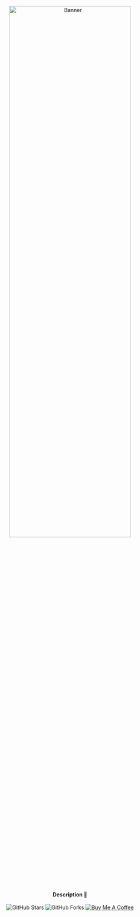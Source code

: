 <p align="center">
  <img src="./resources/banner.png" width="80%" height="60%" alt="Banner"><br>
  <b>Description 🚀</b>
  <br><br>
  <img src="https://img.shields.io/github/stars/astralTechAcademy/medium?label=Stars" alt="GitHub Stars"/>
  <img src="https://img.shields.io/github/forks/astralTechAcademy/medium?label=Forks" alt="GitHub Forks"/>
  <a target="_blank" href="https://ko-fi.com/astraltechacademy"><img src="https://img.shields.io/badge/Buy%20Me%20a%20Coffee-donate-B48C69?logo=Ko-fi&logoColor=FFFFFF" alt="Buy Me A Coffee"/></a>
 <!--  <a target="_blank" href="https://opencollective.com/ciderapp"><img src="https://img.shields.io/opencollective/all/ciderapp?color=%237FADF2&label=Backers%20and%20Sponsors&logo=opencollective" alt="Open Collective"/></a>
    <a target="_blank" href="https://github.com/sponsors/ciderapp"><img src="https://img.shields.io/github/sponsors/ciderapp?color=C96198&label=GitHub%20Sponsors&logo=GitHub" alt="GitHub Sponsor"/></a>
  <br>
  <a target="_blank" href="https://discord.gg/applemusic"><img src="https://img.shields.io/discord/843954443845238864?label=Discord&color=5865F2&logo=discord&logoColor=white&style=flat" alt="Discord"/></a>
  <a target="_blank" href="https://twitter.com/UseCider"><img src="https://img.shields.io/twitter/follow/UseCider?label=Twitter&color=%231DA1F2&logo=twitter&style=flat" alt="Twitter"/></a> -->
  <br><br>
</p>
